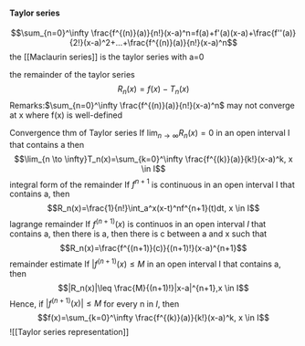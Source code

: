 #### Taylor series
$$\sum_{n=0}^\infty \frac{f^{(n)}(a)}{n!}(x-a)^n=f(a)+f'(a)(x-a)+\frac{f''(a)}{2!}(x-a)^2+...+\frac{f^{(n)}(a)}{n!}(x-a)^n$$
the [[Maclaurin series]] is the taylor series with a=0

the remainder of the taylor series 
$$R_n(x)=f(x)-T_n(x)$$
Remarks:$\sum_{n=0}^\infty \frac{f^{(n)}(a)}{n!}(x-a)^n$ may not converge at x where f(x) is well-defined

Convergence thm of Taylor series
If $\lim_{n \to \infty}R_n(x)=0$ in an open interval I that contains a then
$$\lim_{n \to \infty}T_n(x)=\sum_{k=0}^\infty \frac{f^{(k)}(a)}{k!}(x-a)^k, x \in I$$
integral form of the remainder
If $f^{n+1}$ is continuous in an open interval I that contains a, then
$$R_n(x)=\frac{1}{n!}\int_a^x(x-t)^nf^{n+1}(t)dt, x \in I$$
lagrange remainder
If $f^{(n+1)}(x)$ is continuos in an open interval $I$ that contains a, then there is a, then there is c between a and x such that $$R_n(x)=\frac{f^{(n+1)}(c)}{(n+1)!}(x-a)^{n+1}$$
remainder estimate
If $|f^{(n+1)}(x)\leq M$ in an open interval I that contains a, then 
$$|R_n(x)|\leq \frac{M}{(n+1)!}|x-a|^{n+1},x \in I$$
Hence, if $|f^{(n+1)}(x)|\leq M$ for every n in $I$, then $$f(x)=\sum_{k=0}^\infty \frac{f^{(k)}(a)}{k!}(x-a)^k, x \in I$$
![[Taylor series representation]]
